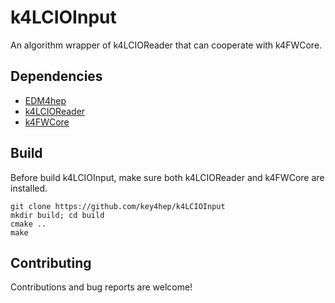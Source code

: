 # k4LCIOInput

An algorithm wrapper of k4LCIOReader that can cooperate with k4FWCore.

## Dependencies

- [EDM4hep](https://github.com/key4hep/EDM4hep)
- [k4LCIOReader](https://github.com/ihep-sft-group/k4LCIOReader)
- [k4FWCore](https://github.com/key4hep/k4FWCore)

## Build

Before build k4LCIOInput, make sure both k4LCIOReader and k4FWCore are installed.

```shell
git clone https://github.com/key4hep/k4LCIOInput
mkdir build; cd build
cmake ..
make
```

## Contributing

Contributions and bug reports are welcome!
